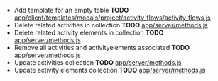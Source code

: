 - Add template for an empty table __TODO__ [app/client/templates/modals/project/activity_flows/activity_flows.js](app/client/templates/modals/project/activity_flows/activity_flows.js)
- Delete related activities in collection __TODO__ [app/server/methods.js](app/server/methods.js)
- Delete related activity elements in collection __TODO__ [app/server/methods.js](app/server/methods.js)
- Remove all activities and activityelements associated __TODO__ [app/server/methods.js](app/server/methods.js)
- Update activities collection __TODO__ [app/server/methods.js](app/server/methods.js)
- Update activity elements collection __TODO__ [app/server/methods.js](app/server/methods.js)
